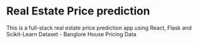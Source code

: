 # Real Estate Price prediction 
This is a full-stack real estate price prediction app using React, Flask and Scikit-Learn
Dataset - Banglore House Pricing Data
